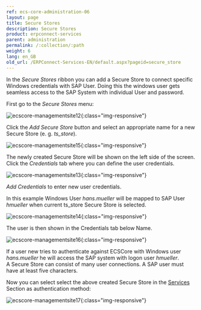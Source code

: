 ```yaml
---
ref: ecs-core-administration-06
layout: page
title: Secure Stores
description: Secure Stores
product: erpconnect-services
parent: administration
permalink: /:collection/:path
weight: 6
lang: en_GB
old_url: /ERPConnect-Services-EN/default.aspx?pageid=secure_store
---
```


In the *Secure Stores* ribbon you can add a Secure Store to connect specific Windows credentials with SAP User. Doing this the windows user gets seamless access to the SAP System with individual User and password.


First go to the *Secure Stores* menu:

![ecscore-managementsite12](/img/content/ecscore-managementsite12.jpg.png){:class="img-responsive"}

Click the *Add Secure Store* button and select an appropriate name for a new Secure Store (e. g. *ts_store*).

![ecscore-managementsite15](/img/content/ecscore-managementsite15.jpg.png){:class="img-responsive"}

The newly created Secure Store will be shown on the left side of the screen. Click the *Credentials* tab where you can define the user credentials. 

![ecscore-managementsite13](/img/content/ecscore-managementsite13.jpg.png){:class="img-responsive"}

*Add Credentials* to enter new user credentials.

In this example Windows User *hans.mueller* will be mapped to SAP User *hmueller* when current ts_store Secure Store is selected.

![ecscore-managementsite14](/img/content/ecscore-managementsite14.jpg.png){:class="img-responsive"}

The user is then shown in the Credentials tab below Name.

![ecscore-managementsite16](/img/content/ecscore-managementsite16.jpg.png){:class="img-responsive"}

If a user new tries to authenticate against ECSCore with Windows user *hans.mueller* he will access the SAP system with logon user *hmueller*.   
A Secure Store can consist of many user connections. A SAP user must have at least five characters.

Now you can select select the above created Secure Store in the [Services](./services) Section as authentication method:


![ecscore-managementsite17](/img/content/ecscore-managementsite17.jpg.png){:class="img-responsive"}
